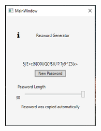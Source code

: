 
<img align="center" src="https://github.com/Whuzurbuddha/WhuzurBuddha/blob/main/simple_tools/PasswordGenerator/preview.png?raw=true" height="400" width="300" />
